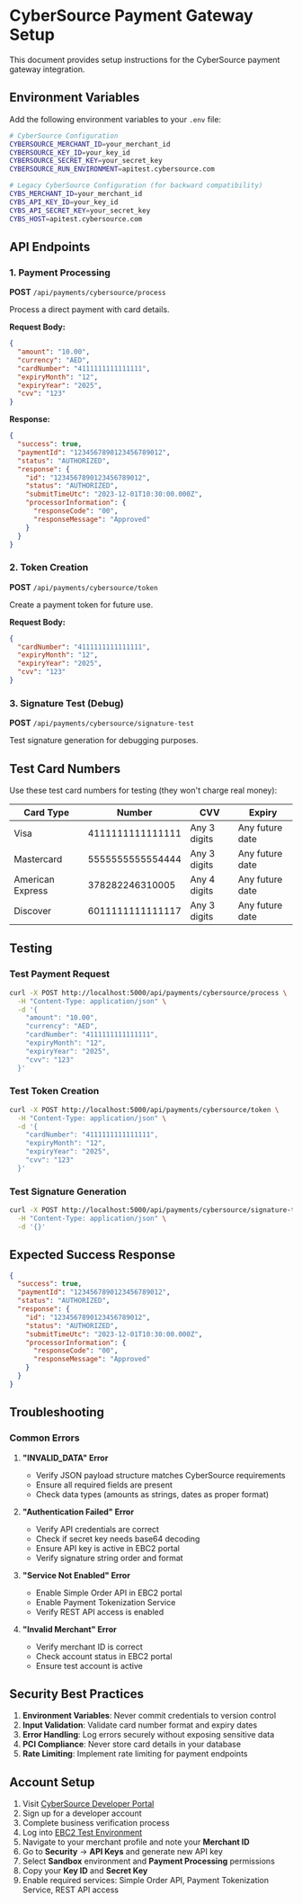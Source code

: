 # CyberSource Payment Gateway Setup

This document provides setup instructions for the CyberSource payment gateway integration.

## Environment Variables

Add the following environment variables to your `.env` file:

```bash
# CyberSource Configuration
CYBERSOURCE_MERCHANT_ID=your_merchant_id
CYBERSOURCE_KEY_ID=your_key_id
CYBERSOURCE_SECRET_KEY=your_secret_key
CYBERSOURCE_RUN_ENVIRONMENT=apitest.cybersource.com

# Legacy CyberSource Configuration (for backward compatibility)
CYBS_MERCHANT_ID=your_merchant_id
CYBS_API_KEY_ID=your_key_id
CYBS_API_SECRET_KEY=your_secret_key
CYBS_HOST=apitest.cybersource.com
```

## API Endpoints

### 1. Payment Processing
**POST** `/api/payments/cybersource/process`

Process a direct payment with card details.

**Request Body:**
```json
{
  "amount": "10.00",
  "currency": "AED",
  "cardNumber": "4111111111111111",
  "expiryMonth": "12",
  "expiryYear": "2025",
  "cvv": "123"
}
```

**Response:**
```json
{
  "success": true,
  "paymentId": "1234567890123456789012",
  "status": "AUTHORIZED",
  "response": {
    "id": "1234567890123456789012",
    "status": "AUTHORIZED",
    "submitTimeUtc": "2023-12-01T10:30:00.000Z",
    "processorInformation": {
      "responseCode": "00",
      "responseMessage": "Approved"
    }
  }
}
```

### 2. Token Creation
**POST** `/api/payments/cybersource/token`

Create a payment token for future use.

**Request Body:**
```json
{
  "cardNumber": "4111111111111111",
  "expiryMonth": "12",
  "expiryYear": "2025",
  "cvv": "123"
}
```

### 3. Signature Test (Debug)
**POST** `/api/payments/cybersource/signature-test`

Test signature generation for debugging purposes.

## Test Card Numbers

Use these test card numbers for testing (they won't charge real money):

| Card Type | Number | CVV | Expiry |
|-----------|--------|-----|--------|
| Visa | 4111111111111111 | Any 3 digits | Any future date |
| Mastercard | 5555555555554444 | Any 3 digits | Any future date |
| American Express | 378282246310005 | Any 4 digits | Any future date |
| Discover | 6011111111111117 | Any 3 digits | Any future date |

## Testing

### Test Payment Request
```bash
curl -X POST http://localhost:5000/api/payments/cybersource/process \
  -H "Content-Type: application/json" \
  -d '{
    "amount": "10.00",
    "currency": "AED",
    "cardNumber": "4111111111111111",
    "expiryMonth": "12",
    "expiryYear": "2025",
    "cvv": "123"
  }'
```

### Test Token Creation
```bash
curl -X POST http://localhost:5000/api/payments/cybersource/token \
  -H "Content-Type: application/json" \
  -d '{
    "cardNumber": "4111111111111111",
    "expiryMonth": "12",
    "expiryYear": "2025",
    "cvv": "123"
  }'
```

### Test Signature Generation
```bash
curl -X POST http://localhost:5000/api/payments/cybersource/signature-test \
  -H "Content-Type: application/json" \
  -d '{}'
```

## Expected Success Response
```json
{
  "success": true,
  "paymentId": "1234567890123456789012",
  "status": "AUTHORIZED",
  "response": {
    "id": "1234567890123456789012",
    "status": "AUTHORIZED",
    "submitTimeUtc": "2023-12-01T10:30:00.000Z",
    "processorInformation": {
      "responseCode": "00",
      "responseMessage": "Approved"
    }
  }
}
```

## Troubleshooting

### Common Errors

1. **"INVALID_DATA" Error**
   - Verify JSON payload structure matches CyberSource requirements
   - Ensure all required fields are present
   - Check data types (amounts as strings, dates as proper format)

2. **"Authentication Failed" Error**
   - Verify API credentials are correct
   - Check if secret key needs base64 decoding
   - Ensure API key is active in EBC2 portal
   - Verify signature string order and format

3. **"Service Not Enabled" Error**
   - Enable Simple Order API in EBC2 portal
   - Enable Payment Tokenization Service
   - Verify REST API access is enabled

4. **"Invalid Merchant" Error**
   - Verify merchant ID is correct
   - Check account status in EBC2 portal
   - Ensure test account is active

## Security Best Practices

1. **Environment Variables**: Never commit credentials to version control
2. **Input Validation**: Validate card number format and expiry dates
3. **Error Handling**: Log errors securely without exposing sensitive data
4. **PCI Compliance**: Never store card details in your database
5. **Rate Limiting**: Implement rate limiting for payment endpoints

## Account Setup

1. Visit [CyberSource Developer Portal](https://developer.cybersource.com/)
2. Sign up for a developer account
3. Complete business verification process
4. Log into [EBC2 Test Environment](https://ebc2test.cybersource.com/ebc2)
5. Navigate to your merchant profile and note your **Merchant ID**
6. Go to **Security** → **API Keys** and generate new API key
7. Select **Sandbox** environment and **Payment Processing** permissions
8. Copy your **Key ID** and **Secret Key**
9. Enable required services: Simple Order API, Payment Tokenization Service, REST API access
